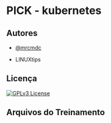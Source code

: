 
# PICK - kubernetes



## Autores

- [@mrcmdc](https://www.github.com/mrcmdc)

- LINUXtips
## Licença


[![GPLv3 License](https://img.shields.io/badge/License-GPL%20v3-yellow.svg)](https://opensource.org/licenses/)

## Arquivos do Treinamento


